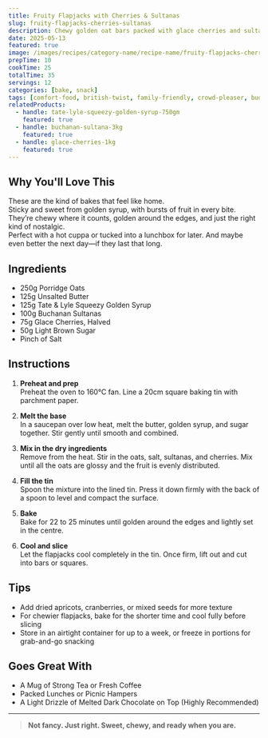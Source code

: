 ```yaml
---
title: Fruity Flapjacks with Cherries & Sultanas
slug: fruity-flapjacks-cherries-sultanas
description: Chewy golden oat bars packed with glace cherries and sultanas. Sticky, sweet, and perfect with a cup of tea or packed in a lunchbox.
date: 2025-05-13
featured: true
image: /images/recipes/category-name/recipe-name/fruity-flapjacks-cherries-sultanas.webp
prepTime: 10
cookTime: 25
totalTime: 35
servings: 12
categories: [bake, snack]
tags: [comfort-food, british-twist, family-friendly, crowd-pleaser, budget-friendly, difficulty-easy]
relatedProducts:
  - handle: tate-lyle-squeezy-golden-syrup-750gm
    featured: true
  - handle: buchanan-sultana-3kg
    featured: true
  - handle: glace-cherries-1kg
    featured: true
---
```


## Why You'll Love This

These are the kind of bakes that feel like home.  
Sticky and sweet from golden syrup, with bursts of fruit in every bite. They’re chewy where it counts, golden around the edges, and just the right kind of nostalgic.  
Perfect with a hot cuppa or tucked into a lunchbox for later. And maybe even better the next day—if they last that long.

## Ingredients

- 250g Porridge Oats  
- 125g Unsalted Butter  
- 125g Tate & Lyle Squeezy Golden Syrup  
- 100g Buchanan Sultanas  
- 75g Glace Cherries, Halved  
- 50g Light Brown Sugar  
- Pinch of Salt

## Instructions

1. **Preheat and prep**  
   Preheat the oven to 160°C fan. Line a 20cm square baking tin with parchment paper.

2. **Melt the base**  
   In a saucepan over low heat, melt the butter, golden syrup, and sugar together. Stir gently until smooth and combined.

3. **Mix in the dry ingredients**  
   Remove from the heat. Stir in the oats, salt, sultanas, and cherries. Mix until all the oats are glossy and the fruit is evenly distributed.

4. **Fill the tin**  
   Spoon the mixture into the lined tin. Press it down firmly with the back of a spoon to level and compact the surface.

5. **Bake**  
   Bake for 22 to 25 minutes until golden around the edges and lightly set in the centre.

6. **Cool and slice**  
   Let the flapjacks cool completely in the tin. Once firm, lift out and cut into bars or squares.

## Tips

- Add dried apricots, cranberries, or mixed seeds for more texture  
- For chewier flapjacks, bake for the shorter time and cool fully before slicing  
- Store in an airtight container for up to a week, or freeze in portions for grab-and-go snacking

## Goes Great With

- A Mug of Strong Tea or Fresh Coffee  
- Packed Lunches or Picnic Hampers  
- A Light Drizzle of Melted Dark Chocolate on Top (Highly Recommended)

---

> **Not fancy. Just right. Sweet, chewy, and ready when you are.**
